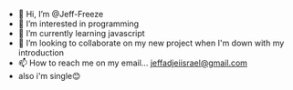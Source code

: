 - 👋 Hi, I’m @Jeff-Freeze
- 👀 I’m interested in programming
- 🌱 I’m currently learning javascript
- 💞️ I’m looking to collaborate on my new project when I'm down with my introduction
- 📫 How to reach me on my email... jeffadjeiisrael@gmail.com
- also i'm single😊

<!---
Jeff-Freeze/Jeff-Freeze is a ✨ special ✨ repository because its `README.md` (this file) appears on your GitHub profile.
You can click the Preview link to take a look at your changes.
--->
